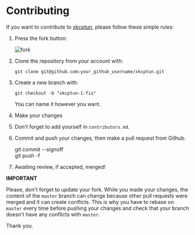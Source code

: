 Contributing
================================================================================

If you want to contribute to [xkcptun](https://github.com/liudf0716/xkcptun), please follow these simple rules:

1. Press the fork button:

    ![fork](http://oi58.tinypic.com/jj2trm.jpg)

2. Clone the repository from your account with:

    ```
    git clone git@github.com:your_github_username/xkcptun.git
    ```

3. Create a new branch with:

    ```
    git checkout -b "xkcptun-1-fix"
    ```
    You can name it however you want.

4. Make your changes

5. Don't forget to add yourself in `contributors.md`.

6. Commit and push your changes, then make a pull request from Github.

    git commit --signoff  
    git push -f
    
7. Awaiting review, if accepted, merged!



**IMPORTANT**

Please, don't forget to update your fork. While you made your changes, the content of the `master` branch can change because other pull requests were merged and it can create conflicts. This is why you have to rebase on `master` every time before pushing your changes and check that your branch doesn't have any conflicts with `master`.

Thank you.
